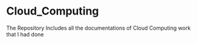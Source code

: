 # Cloud_Computing
The Repository Includes all the documentations of Cloud Computing work that I had done
